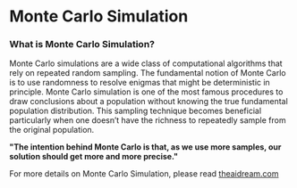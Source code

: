 # Monte Carlo Simulation

### What is Monte Carlo Simulation?

Monte Carlo simulations are a wide class of computational algorithms that rely on repeated random sampling. The fundamental notion of Monte Carlo is to use randomness to resolve enigmas that might be deterministic in principle. Monte Carlo simulation is one of the most famous procedures to draw conclusions about a population without knowing the true fundamental population distribution. This sampling technique becomes beneficial particularly when one doesn’t have the richness to repeatedly sample from the original population. 


**"The intention behind Monte Carlo is that, as we use more samples, our solution should get more and more precise."**

For more details on Monte Carlo Simulation, please read [theaidream.com](https://www.theaidream.com/post/introduction-to-monte-carlo-simulation-in-statistics)
